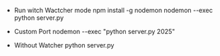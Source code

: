 - Run witch Wactcher mode
npm install -g nodemon
nodemon --exec python server.py

- Custom Port
nodemon --exec "python server.py 2025"

- Without Watcher
python server.py
